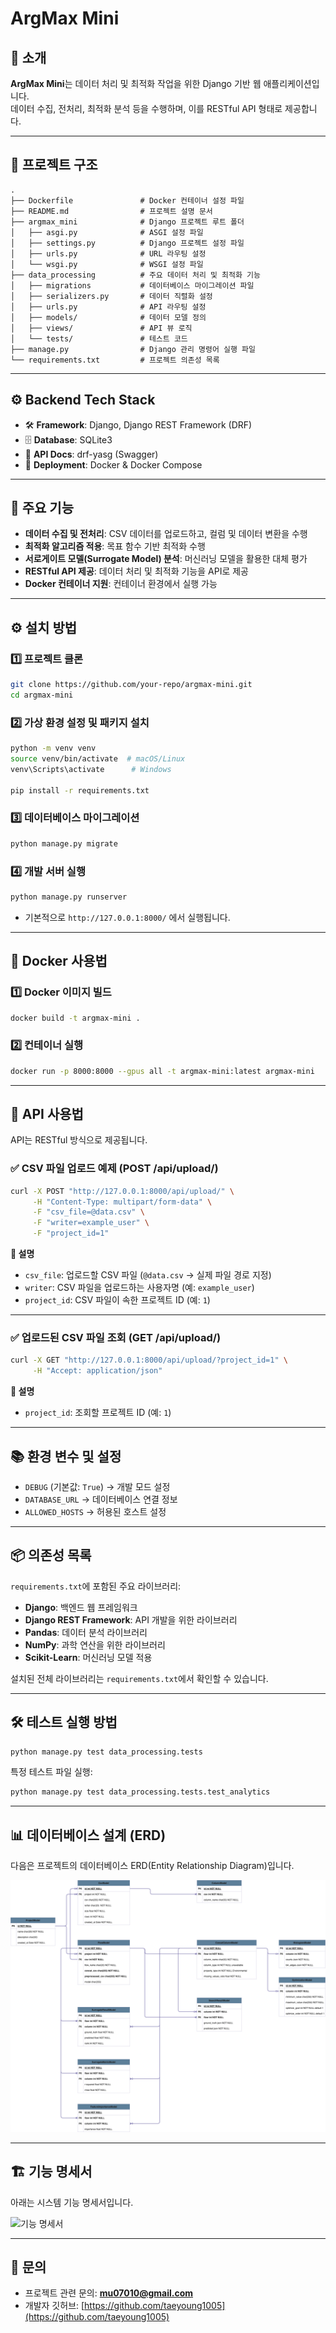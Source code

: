 # ArgMax Mini

## 📖 소개
**ArgMax Mini**는 데이터 처리 및 최적화 작업을 위한 Django 기반 웹 애플리케이션입니다.  
데이터 수집, 전처리, 최적화 분석 등을 수행하며, 이를 RESTful API 형태로 제공합니다.

---

## 📂 프로젝트 구조
```
.
├── Dockerfile               # Docker 컨테이너 설정 파일
├── README.md                # 프로젝트 설명 문서
├── argmax_mini              # Django 프로젝트 루트 폴더
│   ├── asgi.py              # ASGI 설정 파일
│   ├── settings.py          # Django 프로젝트 설정 파일
│   ├── urls.py              # URL 라우팅 설정
│   └── wsgi.py              # WSGI 설정 파일
├── data_processing          # 주요 데이터 처리 및 최적화 기능
│   ├── migrations           # 데이터베이스 마이그레이션 파일
│   ├── serializers.py       # 데이터 직렬화 설정
│   ├── urls.py              # API 라우팅 설정
│   ├── models/              # 데이터 모델 정의
│   ├── views/               # API 뷰 로직
│   └── tests/               # 테스트 코드
├── manage.py                # Django 관리 명령어 실행 파일
└── requirements.txt         # 프로젝트 의존성 목록
```

---

## ⚙️ Backend Tech Stack
- 🛠 **Framework**: Django, Django REST Framework (DRF)
- 🗄 **Database**: SQLite3
- 📡 **API Docs**: drf-yasg (Swagger)
- 🐳 **Deployment**: Docker & Docker Compose

---

## 🚀 주요 기능
- **데이터 수집 및 전처리**: CSV 데이터를 업로드하고, 컬럼 및 데이터 변환을 수행
- **최적화 알고리즘 적용**: 목표 함수 기반 최적화 수행
- **서로게이트 모델(Surrogate Model) 분석**: 머신러닝 모델을 활용한 대체 평가
- **RESTful API 제공**: 데이터 처리 및 최적화 기능을 API로 제공
- **Docker 컨테이너 지원**: 컨테이너 환경에서 실행 가능

---

## ⚙️ 설치 방법
### 1️⃣ 프로젝트 클론
```bash
git clone https://github.com/your-repo/argmax-mini.git
cd argmax-mini
```

### 2️⃣ 가상 환경 설정 및 패키지 설치
```bash
python -m venv venv
source venv/bin/activate  # macOS/Linux
venv\Scripts\activate      # Windows

pip install -r requirements.txt
```

### 3️⃣ 데이터베이스 마이그레이션
```bash
python manage.py migrate
```

### 4️⃣ 개발 서버 실행
```bash
python manage.py runserver
```
- 기본적으로 `http://127.0.0.1:8000/` 에서 실행됩니다.

---

## 🐳 Docker 사용법
### 1️⃣ Docker 이미지 빌드
```bash
docker build -t argmax-mini .
```

### 2️⃣ 컨테이너 실행
```bash
docker run -p 8000:8000 --gpus all -t argmax-mini:latest argmax-mini
```

---

## 🔗 API 사용법
API는 RESTful 방식으로 제공됩니다.

### ✅ CSV 파일 업로드 예제 (POST /api/upload/)
```bash
curl -X POST "http://127.0.0.1:8000/api/upload/" \
     -H "Content-Type: multipart/form-data" \
     -F "csv_file=@data.csv" \
     -F "writer=example_user" \
     -F "project_id=1"
```
**📌 설명**
- `csv_file`: 업로드할 CSV 파일 (`@data.csv` → 실제 파일 경로 지정)
- `writer`: CSV 파일을 업로드하는 사용자명 (예: `example_user`)
- `project_id`: CSV 파일이 속한 프로젝트 ID (예: `1`)

---

### ✅ 업로드된 CSV 파일 조회 (GET /api/upload/)
```bash
curl -X GET "http://127.0.0.1:8000/api/upload/?project_id=1" \
     -H "Accept: application/json"
```
**📌 설명**
- `project_id`: 조회할 프로젝트 ID (예: `1`)

---

## 📚 환경 변수 및 설정
- `DEBUG` (기본값: `True`) → 개발 모드 설정
- `DATABASE_URL` → 데이터베이스 연결 정보
- `ALLOWED_HOSTS` → 허용된 호스트 설정

---

## 📦 의존성 목록
`requirements.txt`에 포함된 주요 라이브러리:
- **Django**: 백엔드 웹 프레임워크
- **Django REST Framework**: API 개발을 위한 라이브러리
- **Pandas**: 데이터 분석 라이브러리
- **NumPy**: 과학 연산을 위한 라이브러리
- **Scikit-Learn**: 머신러닝 모델 적용

설치된 전체 라이브러리는 `requirements.txt`에서 확인할 수 있습니다.

---

## 🛠️ 테스트 실행 방법
```bash
python manage.py test data_processing.tests
```
특정 테스트 파일 실행:
```bash
python manage.py test data_processing.tests.test_analytics
```

---
## 📊 데이터베이스 설계 (ERD)
다음은 프로젝트의 데이터베이스 ERD(Entity Relationship Diagram)입니다.

![ERD](../blueprint/ERD.png)

---

## 🏗 기능 명세서
아래는 시스템 기능 명세서입니다.

![기능 명세서](../blueprint/기능명세서.png)

---

## 📧 문의
- 프로젝트 관련 문의: **mu07010@gmail.com**
- 개발자 깃허브: [https://github.com/taeyoung1005](https://github.com/taeyoung1005)
